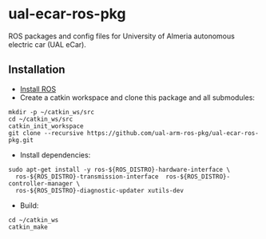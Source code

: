 # ual-ecar-ros-pkg
ROS packages and config files for University of Almeria autonomous electric car (UAL eCar).


## Installation

* [Install ROS](http://wiki.ros.org/indigo/Installation)
* Create a catkin workspace and clone this package and all submodules:
```
mkdir -p ~/catkin_ws/src
cd ~/catkin_ws/src
catkin_init_workspace
git clone --recursive https://github.com/ual-arm-ros-pkg/ual-ecar-ros-pkg.git
```

* Install dependencies:
```
sudo apt-get install -y ros-${ROS_DISTRO}-hardware-interface \
  ros-${ROS_DISTRO}-transmission-interface  ros-${ROS_DISTRO}-controller-manager \
  ros-${ROS_DISTRO}-diagnostic-updater xutils-dev
```

* Build:
```
cd ~/catkin_ws
catkin_make
```
